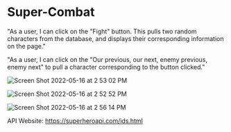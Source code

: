 # Super-Combat
"As a user, I can click on the "Fight" button. This pulls two random characters from the database, and displays their corresponding information on the page."

"As a user, I can click on the "Our previous, our next, enemy previous, enemy next" to pull a character corresponding to the button clicked."

![Screen Shot 2022-05-16 at 2 53 02 PM](https://user-images.githubusercontent.com/98718555/168688813-b59c16e6-229a-4d8b-9ada-e7955a6dc93f.png)


![Screen Shot 2022-05-16 at 2 52 52 PM](https://user-images.githubusercontent.com/98718555/168688772-dad62a6f-b7ed-4e67-9886-87fc018be120.png)


![Screen Shot 2022-05-16 at 2 56 14 PM](https://user-images.githubusercontent.com/98718555/168688918-066aef8a-7c69-4e19-9792-4b2f06f90142.png)

API Website: https://superheroapi.com/ids.html


